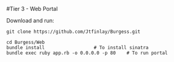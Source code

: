 #Tier 3 - Web Portal

Download and run:
	
	git clone https://github.com/Jtfinlay/Burgess.git
	
	cd Burgess/Web
	bundle install					# To install sinatra
	bundle exec ruby app.rb -o 0.0.0.0 -p 80	# To run portal

